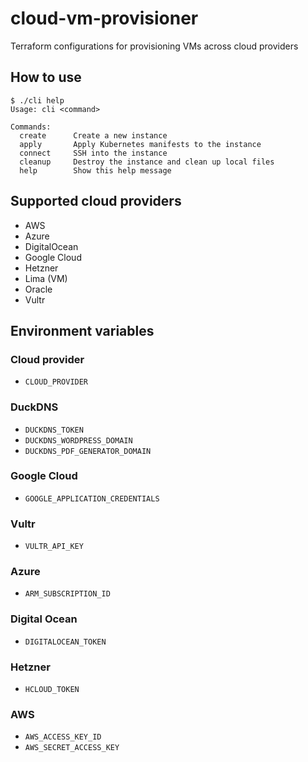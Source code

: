 # cloud-vm-provisioner
Terraform configurations for provisioning VMs across cloud providers

## How to use

```
$ ./cli help
Usage: cli <command>

Commands:
  create      Create a new instance
  apply       Apply Kubernetes manifests to the instance
  connect     SSH into the instance
  cleanup     Destroy the instance and clean up local files
  help        Show this help message
```

## Supported cloud providers

* AWS
* Azure
* DigitalOcean
* Google Cloud
* Hetzner
* Lima (VM)
* Oracle
* Vultr

## Environment variables

### Cloud provider
* `CLOUD_PROVIDER`

### DuckDNS
* `DUCKDNS_TOKEN`
* `DUCKDNS_WORDPRESS_DOMAIN`
* `DUCKDNS_PDF_GENERATOR_DOMAIN`

### Google Cloud
* `GOOGLE_APPLICATION_CREDENTIALS`

### Vultr
* `VULTR_API_KEY`

### Azure
* `ARM_SUBSCRIPTION_ID`

### Digital Ocean
* `DIGITALOCEAN_TOKEN`

### Hetzner
* `HCLOUD_TOKEN`

### AWS
* `AWS_ACCESS_KEY_ID`
* `AWS_SECRET_ACCESS_KEY`
